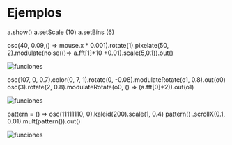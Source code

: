 # Ejemplos 

a.show()
a.setScale (10)
a.setBins (6)

osc(40, 0.09,() => mouse.x * 0.001).rotate(1).pixelate(50, 2).modulate(noise(()=> a.fft[1]*10 +0.01).scale(5,0.1)).out()

![funciones](https://github.com/GLUD/Nencatacoa/blob/master/Hydra/ejemplo1.png?raw=true)

osc(107, 0, 0.7).color(0, 7, 1).rotate(0, -0.08).modulateRotate(o1, 0.8).out(o0)
osc(3).rotate(2, 0.8).modulateRotate(o0, () => (a.fft[0]*2)).out(o1)

![funciones](https://github.com/GLUD/Nencatacoa/blob/master/Hydra/ejemplo2.png?raw=true)


pattern = () => osc(11111110, 0).kaleid(200).scale(1, 0.4)
pattern() .scrollX(0.1, 0.01).mult(pattern()).out()

![funciones](https://github.com/GLUD/Nencatacoa/blob/master/Hydra/ejemplo3.png?raw=true)
